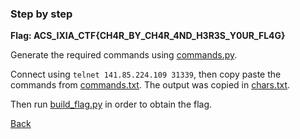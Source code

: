 ### Step by step

**Flag: ACS_IXIA_CTF{CH4R_BY_CH4R_4ND_H3R3S_Y0UR_FL4G}**

Generate the required commands using [commands.py](commands.py).

Connect using `telnet 141.85.224.109 31339`, then copy paste the commands from
[commands.txt](commands.txt). The output was copied in [chars.txt](chars.txt).

Then run [build_flag.py](build_flag.py) in order to obtain the flag.

[Back](../../ixia_ctf.md)
